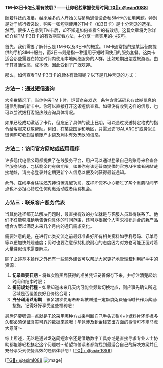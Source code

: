 **TM卡3日卡怎么看有效期？——让你轻松掌握使用时间[[TG💪+ @esim1088](https://t.me/s/esim1088)]**

随着科技的发展，越来越多的人开始关注移动通信设备和SIM卡的使用问题。特别是对于旅行者来说，购买一张短期使用的TM卡（如3日卡）是十分常见的选择。然而，很多人在拿到TM卡后，却不知道如何查看它的有效期。这篇文章将为你详细介绍TM卡3日卡的有效期查看方法，并分享一些实用的小技巧。

首先，我们需要了解什么是TM卡以及3日卡的概念。TM卡通常指的是某运营商提供的手机SIM卡服务，而3日卡则是指一种适用于短时间使用的服务套餐。这类卡适合那些需要在特定时间内使用本地网络服务的人群，比如短期出差或旅游者。由于其灵活性高、成本低，因此受到了广泛欢迎。

那么，如何查看TM卡3日卡的具体有效期呢？以下是几种常见的方式：

### 方法一：通过短信查询

大多数情况下，当你购买TM卡时，运营商会发送一条包含激活码和有效期信息的短信到你的新卡中。你可以直接打开这条短信查看。如果没有收到这样的信息，也可以尝试拨打客服热线咨询具体情况。

如果已经成功激活了卡片，但忘记了具体的截止日期，可以通过发送特定格式的指令给客服来获取帮助。例如，在某些国家和地区，只需发送“BALANCE”或类似关键词即可收到当前账户余额及剩余有效天数的信息。

### 方法二：访问官方网站或应用程序

许多现代电信公司都提供了在线服务平台，用户可以通过登录自己的账号来检查各种服务状态，包括剩余的有效期限。如果你有该运营商提供的官方APP或者网站链接地址，请务必登录并定期更新个人信息以便及时获得最新通知。

此外，在线平台往往还支持设置提醒功能，这样即使不小心错过了某个重要时间节点也不必担心错过任何优惠活动或者续费机会。

### 方法三：联系客户服务代表

当其他途径都无法解决问题时，最直接有效的办法就是与客服人员取得联系了。他们不仅能够准确地告诉你具体的时间范围，还可以根据个人需求推荐适合的新产品组合方案以满足未来几个月内的通讯需求变化。

需要注意的是，在进行此类交流之前最好准备好所有相关资料如手机号码、订单号等以便加快处理速度；同时也要注意保持礼貌耐心的态度因为对方也可能正面对着大量类似请求需要解决。

除了上述基本操作之外还有一些额外建议可以帮助大家更好地管理和利用好手中的资源：

1. **记录重要日期** - 将每次购买后获得的相关凭证妥善保存下来，并标注清楚起始时间和结束时限；
2. **提前规划行程** - 如果知道未来几天内可能会频繁切换地点，则应事先确认所选区域是否覆盖良好且价格合理；
3. **充分利用试用期** - 很多初次使用者都会被赠送一定额度免费通话时长作为奖励措施，记得好好享受这些福利吧！

最后还要强调一点就是无论采用哪种方式来判断自己手头这张小小塑料片还能撑多久都必须保证真实可靠的数据来源哦！毕竟涉及到金钱支出方面的事情可不能马虎大意呀～

综上所述，无论是通过发送简短命令还是借助数字工具亦或是直接寻求专业人士协助都能够轻松搞定这个问题啦～希望每位读者都能找到最适合自己的解决方案并且充分享受到便捷高效的通信体验吧！[[TG💪+ @esim1088](https://t.me/s/esim1088)]

[[TG💪+ @esim1088](https://t.me/s/esim1088) ![Image](https://i.postimg.cc/4NQfJmqS/Snipaste-2025-05-13-00-14-12.png)]